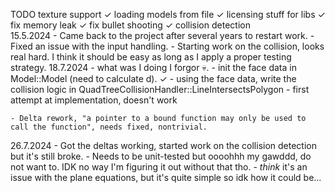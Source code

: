 ﻿TODO
	texture support			 ✓
	loading models from file ✓
	licensing stuff for libs ✓
	fix memory leak			 ✓
	fix bullet shooting		 ✓
	collision detection		
15.5.2024
	- Came back to the project after several years to restart work.
	- Fixed an issue with the input handling.
	- Starting work on the collision, looks real hard. I think it should be easy as long as I apply a proper testing strategy.
18.7.2024
	- what was I doing I forgor 💀.
	- init the face data in Model::Model (need to calculate d).													✓
	- using the face data, write the collision logic in QuadTreeCollisionHandler::LineIntersectsPolygon
	- first attempt at implementation, doesn't work

	- Delta rework, "a pointer to a bound function may only be used to call the function", needs fixed, nontrivial.
26.7.2024
	- Got the deltas working, started work on the collision detection but it's still broke.
	- Needs to be unit-tested but oooohhh my gawddd, do not want to. IDK no way I'm figuring it out without that tho.
	- *think* it's an issue with the plane equations, but it's quite simple so idk how it could be...